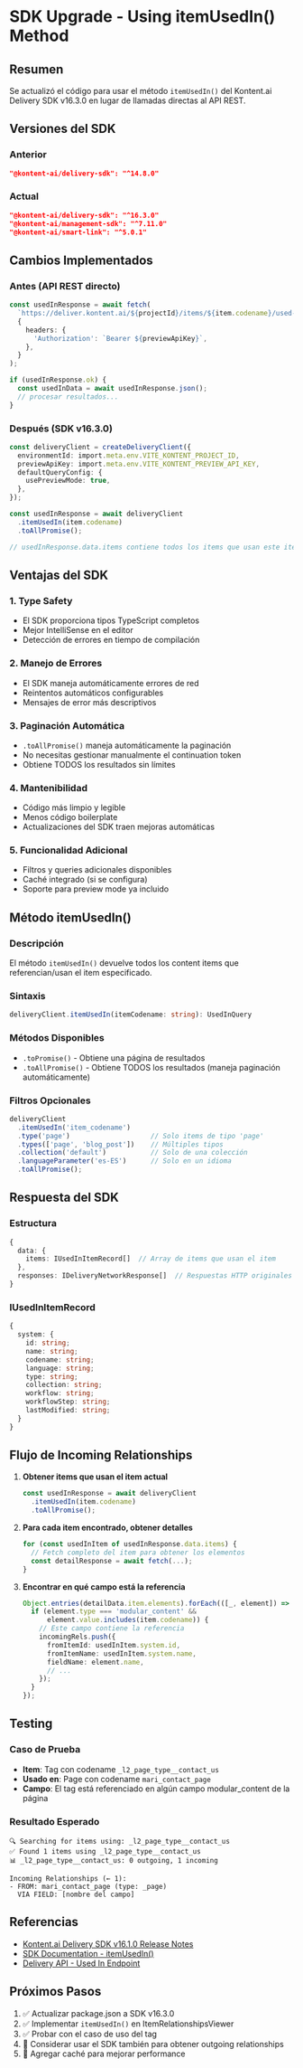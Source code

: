 # SDK Upgrade - Using itemUsedIn() Method

## Resumen

Se actualizó el código para usar el método `itemUsedIn()` del Kontent.ai Delivery SDK v16.3.0 en lugar de llamadas directas al API REST.

## Versiones del SDK

### Anterior
```json
"@kontent-ai/delivery-sdk": "^14.8.0"
```

### Actual
```json
"@kontent-ai/delivery-sdk": "^16.3.0"
"@kontent-ai/management-sdk": "^7.11.0"
"@kontent-ai/smart-link": "^5.0.1"
```

## Cambios Implementados

### Antes (API REST directo)
```typescript
const usedInResponse = await fetch(
  `https://deliver.kontent.ai/${projectId}/items/${item.codename}/used-in`,
  {
    headers: {
      'Authorization': `Bearer ${previewApiKey}`,
    },
  }
);

if (usedInResponse.ok) {
  const usedInData = await usedInResponse.json();
  // procesar resultados...
}
```

### Después (SDK v16.3.0)
```typescript
const deliveryClient = createDeliveryClient({
  environmentId: import.meta.env.VITE_KONTENT_PROJECT_ID,
  previewApiKey: import.meta.env.VITE_KONTENT_PREVIEW_API_KEY,
  defaultQueryConfig: {
    usePreviewMode: true,
  },
});

const usedInResponse = await deliveryClient
  .itemUsedIn(item.codename)
  .toAllPromise();

// usedInResponse.data.items contiene todos los items que usan este item
```

## Ventajas del SDK

### 1. **Type Safety**
- El SDK proporciona tipos TypeScript completos
- Mejor IntelliSense en el editor
- Detección de errores en tiempo de compilación

### 2. **Manejo de Errores**
- El SDK maneja automáticamente errores de red
- Reintentos automáticos configurables
- Mensajes de error más descriptivos

### 3. **Paginación Automática**
- `.toAllPromise()` maneja automáticamente la paginación
- No necesitas gestionar manualmente el continuation token
- Obtiene TODOS los resultados sin límites

### 4. **Mantenibilidad**
- Código más limpio y legible
- Menos código boilerplate
- Actualizaciones del SDK traen mejoras automáticas

### 5. **Funcionalidad Adicional**
- Filtros y queries adicionales disponibles
- Caché integrado (si se configura)
- Soporte para preview mode ya incluido

## Método itemUsedIn()

### Descripción
El método `itemUsedIn()` devuelve todos los content items que referencian/usan el item especificado.

### Sintaxis
```typescript
deliveryClient.itemUsedIn(itemCodename: string): UsedInQuery
```

### Métodos Disponibles
- `.toPromise()` - Obtiene una página de resultados
- `.toAllPromise()` - Obtiene TODOS los resultados (maneja paginación automáticamente)

### Filtros Opcionales
```typescript
deliveryClient
  .itemUsedIn('item_codename')
  .type('page')                    // Solo items de tipo 'page'
  .types(['page', 'blog_post'])    // Múltiples tipos
  .collection('default')           // Solo de una colección
  .languageParameter('es-ES')      // Solo en un idioma
  .toAllPromise();
```

## Respuesta del SDK

### Estructura
```typescript
{
  data: {
    items: IUsedInItemRecord[]  // Array de items que usan el item
  },
  responses: IDeliveryNetworkResponse[]  // Respuestas HTTP originales
}
```

### IUsedInItemRecord
```typescript
{
  system: {
    id: string;
    name: string;
    codename: string;
    language: string;
    type: string;
    collection: string;
    workflow: string;
    workflowStep: string;
    lastModified: string;
  }
}
```

## Flujo de Incoming Relationships

1. **Obtener items que usan el item actual**
   ```typescript
   const usedInResponse = await deliveryClient
     .itemUsedIn(item.codename)
     .toAllPromise();
   ```

2. **Para cada item encontrado, obtener detalles**
   ```typescript
   for (const usedInItem of usedInResponse.data.items) {
     // Fetch completo del item para obtener los elementos
     const detailResponse = await fetch(...);
   }
   ```

3. **Encontrar en qué campo está la referencia**
   ```typescript
   Object.entries(detailData.item.elements).forEach(([_, element]) => {
     if (element.type === 'modular_content' && 
         element.value.includes(item.codename)) {
       // Este campo contiene la referencia
       incomingRels.push({
         fromItemId: usedInItem.system.id,
         fromItemName: usedInItem.system.name,
         fieldName: element.name,
         // ...
       });
     }
   });
   ```

## Testing

### Caso de Prueba
- **Item**: Tag con codename `_l2_page_type__contact_us`
- **Usado en**: Page con codename `mari_contact_page`
- **Campo**: El tag está referenciado en algún campo modular_content de la página

### Resultado Esperado
```
🔍 Searching for items using: _l2_page_type__contact_us
✅ Found 1 items using _l2_page_type__contact_us
📊 _l2_page_type__contact_us: 0 outgoing, 1 incoming

Incoming Relationships (← 1):
- FROM: mari_contact_page (type: _page)
  VIA FIELD: [nombre del campo]
```

## Referencias

- [Kontent.ai Delivery SDK v16.1.0 Release Notes](https://github.com/kontent-ai/delivery-sdk-js/releases/tag/v16.1.0)
- [SDK Documentation - itemUsedIn()](https://github.com/kontent-ai/delivery-sdk-js#item-used-in-query)
- [Delivery API - Used In Endpoint](https://kontent.ai/learn/reference/delivery-api#operation/view-a-content-item-used-in)

## Próximos Pasos

1. ✅ Actualizar package.json a SDK v16.3.0
2. ✅ Implementar `itemUsedIn()` en ItemRelationshipsViewer
3. ✅ Probar con el caso de uso del tag
4. 🔄 Considerar usar el SDK también para obtener outgoing relationships
5. 🔄 Agregar caché para mejorar performance
